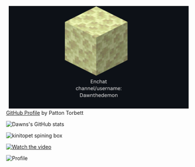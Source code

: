 
<div align="center">
  <img src="./Enchat_Card1.png" height="280" />
</div>
<a href="https:&#x2F;&#x2F;www.canva.com&#x2F;design&#x2F;DAGRyaphGmA&#x2F;_U8iVRHmL4z1GpqaZ4YEiQ&#x2F;watch?utm_content=DAGRyaphGmA&amp;utm_campaign=designshare&amp;utm_medium=embeds&amp;utm_source=link" target="_blank" rel="noopener">GitHub Profile</a> by Patton Torbett
</div>

![Dawns's GitHub stats](https://github-readme-stats.vercel.app/api?username=Dawnthedemon&show_icons=true&theme=transparent)

![kinitopet spining box](https://github.com/user-attachments/assets/210d3c56-f891-4f8c-bb44-d4c9c5be95ab)

[![Watch the video](https://img.youtube.com/vi/FtutLA63Cp8/default.jpg)](https://youtu.be/FtutLA63Cp8)

![Profile](https://www.canva.com/design/DAGRyaphGmA/_U8iVRHmL4z1GpqaZ4YEiQ/watch)
